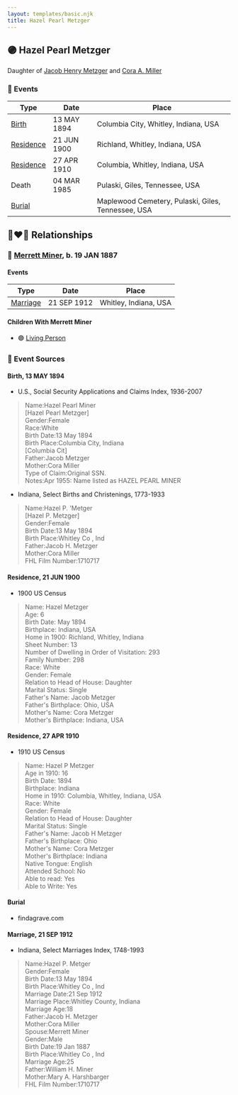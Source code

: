 ```yaml
---
layout: templates/basic.njk
title: Hazel Pearl Metzger
---
```

## 🟣 Hazel Pearl Metzger

Daughter of [Jacob Henry Metzger](/people/1/13773745) and [Cora A. Miller](/people/1/12053368)

### 📆 Events

Type | Date | Place
------ | ------ | ------
[Birth](#event-event-2) | 13 MAY 1894 | Columbia City, Whitley, Indiana, USA
[Residence](#event-event-0) | 21 JUN 1900 | Richland, Whitley, Indiana, USA
[Residence](#event-event-1) | 27 APR 1910 | Columbia, Whitley, Indiana, USA
Death | 04 MAR 1985 | Pulaski, Giles, Tennessee, USA
[Burial](#event-event-6) |  | Maplewood Cemetery, Pulaski, Giles, Tennessee, USA

## 👩‍❤️‍👨 Relationships

### 🔵 [Merrett Miner](/people/1/16338212), b. 19 JAN 1887

#### Events

Type | Date | Place
------ | ------ | ------
[Marriage](#event-family-0-event-0) | 21 SEP 1912 | Whitley, Indiana, USA
#### Children With Merrett Miner
* 🟣 [Living Person](/people/5/57825613)
### 📰 Event Sources

#### <a id="event-event-2"></a> Birth, 13 MAY 1894
* U.S., Social Security Applications and Claims Index, 1936-2007
>   
  > Name:Hazel Pearl Miner  
  > [Hazel Pearl Metzger]   
  > Gender:Female  
  > Race:White  
  > Birth Date:13 May 1894  
  > Birth Place:Columbia City, Indiana  
  > [Columbia Cit]   
  > Father:Jacob Metzger  
  > Mother:Cora Miller  
  > Type of Claim:Original SSN.  
  > Notes:Apr 1955: Name listed as HAZEL PEARL MINER
* Indiana, Select Births and Christenings, 1773-1933
>   
  > Name:Hazel P. 'Metger  
  > [Hazel P. Metzger]   
  > Gender:Female  
  > Birth Date:13 May 1894  
  > Birth Place:Whitley Co , Ind  
  > Father:Jacob H. Metzger  
  > Mother:Cora Miller  
  > FHL Film Number:1710717

#### <a id="event-event-0"></a> Residence, 21 JUN 1900
* 1900 US Census
>   
  > Name: Hazel Metzger  
  > Age: 6  
  > Birth Date: May 1894  
  > Birthplace: Indiana, USA  
  > Home in 1900: Richland, Whitley, Indiana  
  > Sheet Number: 13  
  > Number of Dwelling in Order of Visitation: 293  
  > Family Number: 298  
  > Race: White  
  > Gender: Female  
  > Relation to Head of House: Daughter  
  > Marital Status: Single  
  > Father's Name: Jacob Metzger  
  > Father's Birthplace: Ohio, USA  
  > Mother's Name: Cora Metzger  
  > Mother's Birthplace: Indiana, USA

#### <a id="event-event-1"></a> Residence, 27 APR 1910
* 1910 US Census
>   
  > Name: Hazel P Metzger  
  > Age in 1910: 16  
  > Birth Date: 1894  
  > Birthplace: Indiana  
  > Home in 1910: Columbia, Whitley, Indiana, USA  
  > Race: White  
  > Gender: Female  
  > Relation to Head of House: Daughter  
  > Marital Status: Single  
  > Father's Name: Jacob H Metzger  
  > Father's Birthplace: Ohio  
  > Mother's Name: Cora Metzger  
  > Mother's Birthplace: Indiana  
  > Native Tongue: English  
  > Attended School: No  
  > Able to read: Yes  
  > Able to Write: Yes

#### <a id="event-event-6"></a> Burial
* findagrave.com

#### <a id="event-family-0-event-0"></a> Marriage, 21 SEP 1912
* Indiana, Select Marriages Index, 1748-1993
>   
  > Name:Hazel P. Metger  
  > Gender:Female  
  > Birth Date:13 May 1894  
  > Birth Place:Whitley Co , Ind  
  > Marriage Date:21 Sep 1912  
  > Marriage Place:Whitley County, Indiana  
  > Marriage Age:18  
  > Father:Jacob H. Metzger  
  > Mother:Cora Miller  
  > Spouse:Merrett Miner  
  > Gender:Male  
  > Birth Date:19 Jan 1887  
  > Birth Place:Whitley Co , Ind  
  > Marriage Age:25  
  > Father:William H. Miner  
  > Mother:Mary A. Harshbarger  
  > FHL Film Number:1710717